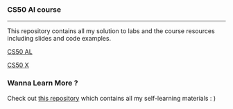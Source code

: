 ### CS50 AI course

---

This repository contains all my solution to labs and the course resources including slides and code examples.

[CS50 AL](https://cs50.harvard.edu/ai/2020/)

[CS50 X](https://cs50.harvard.edu/x/2025/)


### Wanna Learn More ?

Check out [this repository](https://github.com/PKUFlyingPig/Self-learning-Computer-Science) which contains all my self-learning materials : )
